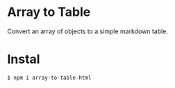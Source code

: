 # Array to Table
Convert an array of objects to a simple markdown table.

# Instal
```bash
$ npm i array-to-table-html
